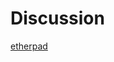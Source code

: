 # Discussion


[etherpad](https://pad.disroot.org/p/ethics2047 ':include :type=iframe width=100% height=600px')



